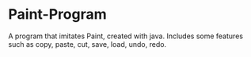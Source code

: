 # Paint-Program
A program that imitates Paint, created with java. 
Includes some features such as copy, paste, cut, save, load, undo, redo. 
